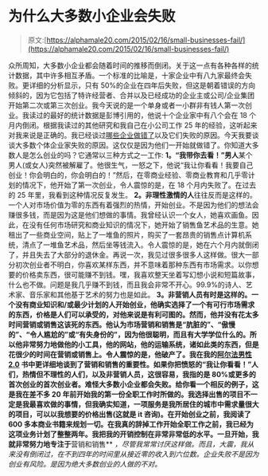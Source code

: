 # 为什么大多数小企业会失败

> 原文:[https://alphamale20.com/2015/02/16/small-businesses-fail/](https://alphamale20.com/2015/02/16/small-businesses-fail/)

众所周知，大多数小企业都会随着时间的推移而倒闭。关于这一点有各种各样的统计数据，其中许多相互矛盾。一个标准的比喻是，十家企业中有八九家最终会失败。更详细的分析显示，只有 50%的企业在四年后失败，但这是朝着错误的方向倾斜的，因为它包括了特许经营者、合并以及已经成功的企业主或公司/企业集团开始第二次或第三次创业。我今天说的是一个单身或者一小群非有钱人第一次创业。我读过的最好的统计数据是彭博引用的，他说十个企业家中有八个会在 18 个月内倒闭。根据我读过的其他研究和我自己在小公司工作 25 年的经验，这听起来对我来说是正确的。我已经谈过[哪些企业做错了](http://www.sublimeyourtime.com/2014/06/03/top-3-things-businesses-wrong/ "The Top 3 Things Businesses Do Wrong")以及它们失败的原因。今天我要谈谈大多数个体企业家失败的原因。这仅仅是因为他们一开始就做错了。你知道大多数人是怎么创业的吗？它通常以三种方式之一工作: **1。“我带你去看！”男人**某个男人(或女人)突然被解雇了。他很生气，一怒之下，他说“我让你看看！我要自己创业！你会明白的，你会明白的！”然后，在零商业经验、零商业教育和几乎零计划的情况下，他开始了第一次创业，令人震惊的是，在 18 个月内失败了。在过去的 25 年里，我看到这种情况反复发生。 **2。非理性激情的人**往往反而是这样的。一个人对市场价值为零的东西有着强烈的热情，开始创业。不是因为他们的想法会赚很多钱，而是因为这是他们想做的事情。我曾经认识一个女人，她喜欢画鱼。因此，在没有任何市场研究和商业知识的情况下，她开始了销售鱼艺术品的生意。她租出了一些商业空间，贴上了一堆鱼的照片，购买了一套昂贵的销售点计算机系统，清点了一堆鱼艺术品，然后坐等钱流入。令人震惊的是，她在六个月内就倒闭了，并且失去了大部分的退休金。再说一次，我见过很多很多人这样做。很大一部分初次创业者不明白，你喜欢某样东西，并不意味着那种东西有市场需求。以你想要的价格卖东西，很可能赚不到钱。嘿，我喜欢整天坐着写幻想小说和短篇故事，什么也不做。问题是我几乎赚不到钱，而且我会非常不开心。99.9%的诗人、艺术家、音乐家和其他基于艺术的努力也是如此。 **3。非营销人员有时是这样的。一个没有商业知识和/或最少计划的人开始创业，他确实选择了一个有可行市场需求的东西，价格是人们可以承受的，对他来说是有利可图的。然而，他并没有花太多时间营销或销售这该死的东西。他认为市场营销和销售是“肮脏的”、“傲慢的”、“令人尴尬的”或“有失身份的”，因为他很聪明，而且有大学学位什么的。所以他非常努力地做他的小工具，他的网站，他的运输系统，诸如此类的东西，但是花很少的时间在营销或销售上。令人震惊的是，他破产了。我在我的[阿尔法男性 2.0](http://www.alphamalebook.com) 书中更详细地谈到了营销和销售的重要性。如果你把愤怒的“我让你看看！”人们，热情但不理性的人们，以及非营销人员，这很容易，我指的是 80%或更多的首次创业的首次创业者。难怪大多数小企业都会失败。给你看一个相反的例子，这是我在差不多 20 年前开始我的第一份全职工作时所做的。我选择出售的项目不一定是我最喜欢做的事情，但我确实知道，一项服务是我所居住的城市中需求量很大的项目，可以以我想要的价格出售(这就是 it 咨询)。在开始创业之前，我阅读了 600 多本商业书籍来规划一切。在我真的辞掉工作开始全职工作之前，我已经为这项业务计划了整整两年。我把我的开销控制在非常非常低的水平。一旦开始，我就非常努力地专注于**营销和销售** *，尽管我常常讨厌这样做。*而且，大震，我从来没有倒闭过，在不到四年的时间里从接近零的收入到六位数。企业失败不是因为创业有风险。是因为绝大多数创业的人做的不对。**